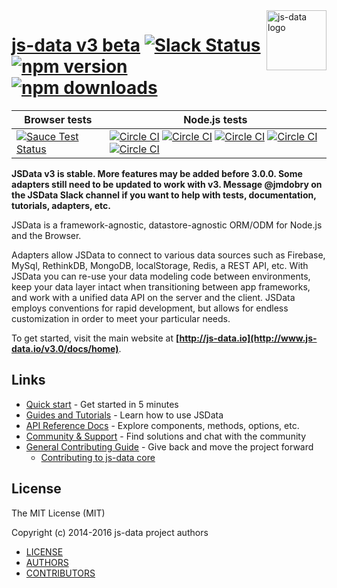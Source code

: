 <img src="https://raw.githubusercontent.com/js-data/js-data/master/js-data.png" alt="js-data logo" title="js-data" align="right" width="96" height="96" />

# [js-data v3 beta](http://www.js-data.io/) [![Slack Status][b1]][b2] [![npm version][b3]][b4] [![npm downloads][b5]][b6]

| __Browser tests__ | __Node.js tests__ |
| ---------------------------------|----|
| [![Sauce Test Status][b7]][b8] | [![Circle CI][b9]][b10] [![Circle CI][b11]][b10] [![Circle CI][b12]][b10] [![Circle CI][b13]][b10] [![Circle CI][b14]][b10] |

[b1]: http://slack.js-data.io/badge.svg
[b2]: http://slack.js-data.io
[b3]: https://img.shields.io/npm/v/js-data.svg?style=flat
[b4]: https://www.npmjs.org/package/js-data
[b5]: https://img.shields.io/npm/dm/js-data.svg?style=flat
[b6]: https://www.npmjs.org/package/js-data
[b7]: https://saucelabs.com/browser-matrix/jsdata.svg
[b8]: https://saucelabs.com/u/jsdata
[b9]: https://img.shields.io/circleci/project/js-data/js-data.svg
[b10]: https://circleci.com/gh/js-data/js-data
[b11]: https://img.shields.io/badge/Node.js-v5.x-brightgreen.svg
[b12]: https://img.shields.io/badge/Node.js-v4.x-brightgreen.svg
[b13]: https://img.shields.io/badge/Node.js-v0.12.x-brightgreen.svg
[b14]: https://img.shields.io/badge/Node.js-v0.10.x-brightgreen.svg

__JSData v3 is stable. More features may be added before 3.0.0. Some adapters
still need to be updated to work with v3. Message @jmdobry on the JSData Slack
channel if you want to help with tests, documentation, tutorials, adapters, etc.__

JSData is a framework-agnostic, datastore-agnostic ORM/ODM for Node.js and the
Browser.

Adapters allow JSData to connect to various data sources such as Firebase,
MySql, RethinkDB, MongoDB, localStorage, Redis, a REST API, etc. With JSData
you can re-use your data modeling code between environments, keep your data
layer intact when transitioning between app frameworks, and work with a unified
data API on the server and the client. JSData employs conventions for rapid
development, but allows for endless customization in order to meet your
particular needs.

To get started, visit the main website at __[http://js-data.io](http://www.js-data.io/v3.0/docs/home)__.

## Links

* [Quick start](http://www.js-data.io/v3.0/docs/home#quick-start) - Get started in 5 minutes
* [Guides and Tutorials](http://www.js-data.io/v3.0/docs/home) - Learn how to use JSData
* [API Reference Docs](http://api.js-data.io) - Explore components, methods, options, etc.
* [Community & Support](http://js-data.io/docs/community) - Find solutions and chat with the community
* [General Contributing Guide](http://js-data.io/docs/contributing) - Give back and move the project forward
  * [Contributing to js-data core](https://github.com/js-data/js-data/blob/master/.github/CONTRIBUTING.md)

## License

The MIT License (MIT)

Copyright (c) 2014-2016 js-data project authors

* [LICENSE](https://github.com/js-data/js-data/blob/master/LICENSE)
* [AUTHORS](https://github.com/js-data/js-data/blob/master/AUTHORS)
* [CONTRIBUTORS](https://github.com/js-data/js-data/blob/master/CONTRIBUTORS)
